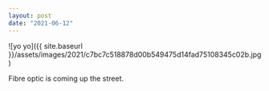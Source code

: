 ```yaml
---
layout: post
date: "2021-06-12"
---
```


![yo yo]({{ site.baseurl }}/assets/images/2021/c7bc7c518878d00b549475d14fad75108345c02b.jpg)

Fibre optic is coming up the street.
